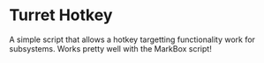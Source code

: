 # Turret Hotkey

A simple script that allows a hotkey targetting functionality work for subsystems. Works pretty well with the MarkBox script!